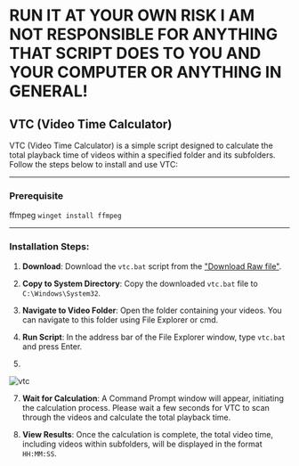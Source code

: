 # RUN IT AT YOUR OWN RISK I AM NOT RESPONSIBLE FOR ANYTHING THAT SCRIPT DOES TO YOU AND YOUR COMPUTER OR ANYTHING IN GENERAL!


## VTC (Video Time Calculator)

VTC (Video Time Calculator) is a simple script designed to calculate the total playback time of videos within a specified folder and its subfolders. Follow the steps below to install and use VTC:
***
### Prerequisite
ffmpeg
``winget install ffmpeg``
***
### Installation Steps:

1. **Download**: Download the `vtc.bat` script from the ["Download Raw file"](https://github.com/Anzar-M/vtc/blob/main/vtc.bat).

2. **Copy to System Directory**: Copy the downloaded `vtc.bat` file to `C:\Windows\System32`. 

3. **Navigate to Video Folder**: Open the folder containing your videos. You can navigate to this folder using File Explorer or cmd.
4. **Run Script**: In the address bar of the File Explorer window, type `vtc.bat` and press Enter.
5. 
![vtc](https://github.com/Anzar-M/vtc/assets/156089774/b80a2886-498e-4544-807a-2e2969060c7a)


7. **Wait for Calculation**: A Command Prompt window will appear, initiating the calculation process. Please wait a few seconds for VTC to scan through the videos and calculate the total playback time.

8. **View Results**: Once the calculation is complete, the total video time, including videos within subfolders, will be displayed in the format `HH:MM:SS`.
